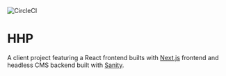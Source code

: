 ![CircleCI](https://img.shields.io/circleci/build/gh/markglattback/hhp?label=tests)

# HHP

A client project featuring a React frontend builts with [Next.js](https://nextjs.org) frontend and headless CMS backend built with [Sanity](https://sanity.io).
